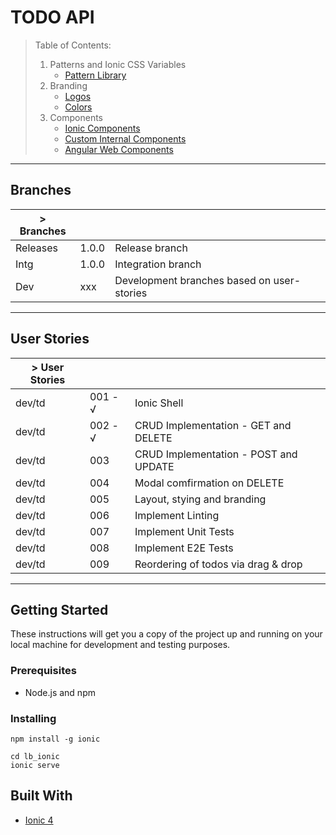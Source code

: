 # TODO API

> Table of Contents:
>
> 1. Patterns and Ionic CSS Variables
>    - [Pattern Library]()
> 2. Branding
>    - [Logos]()
>    - [Colors]()
> 3. Components
>    - [Ionic Components](src/app/lib/patterns/ionic-components)
>    - [Custom Internal Components](src/app/lib/patterns/atoms/cu-loader)
>    - [Angular Web Components](src/app/lib/patterns)

___

## Branches

| > Branches     	|       	|                                           	|
|----------------	|-------	|-------------------------------------------	|
| Releases       	| 1.0.0 	| Release branch                            	|
| Intg           	| 1.0.0 	| Integration branch                        	|
| Dev            	| xxx   	| Development branches based on user-stories 	|


___

## User Stories

| > User Stories 	|       	|                                           	|
|----------------	|-------	|-------------------------------------------	|
| dev/td         	| 001 - √	| Ionic Shell                               	|
| dev/td         	| 002 - √	| CRUD Implementation - GET and DELETE        |
| dev/td         	| 003   	| CRUD Implementation - POST and UPDATE       |
| dev/td         	| 004   	| Modal comfirmation on DELETE                |
| dev/td         	| 005   	| Layout, stying and branding                 |
| dev/td         	| 006   	| Implement Linting                           |
| dev/td         	| 007   	| Implement Unit Tests                        |
| dev/td         	| 008   	| Implement E2E Tests                         |
| dev/td         	| 009   	| Reordering of todos via drag & drop         |

___

## Getting Started

These instructions will get you a copy of the project up and running on your local machine for development and testing purposes.

### Prerequisites

* Node.js and npm

### Installing

```
npm install -g ionic
```

```
cd lb_ionic  
ionic serve
```

## Built With

* [Ionic 4](https://beta.ionicframework.com/docs/)
